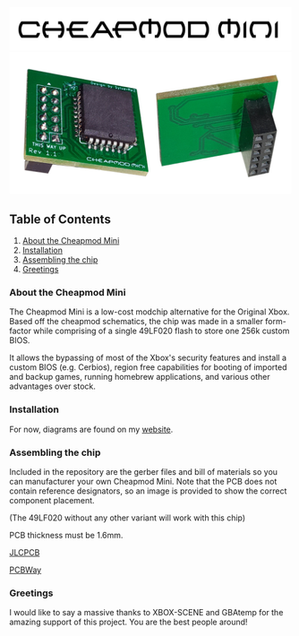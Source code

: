 <img src="/images/logo-white-outline.png"> 


<img src="/images/cheapmod_mini.png"> 

## Table of Contents
1. [About the Cheapmod Mini](#about-the-cheapmod-mini)
2. [Installation](#installation)
3. [Assembling the chip](#assembling-the-chip)
4. [Greetings](#greetings)

### About the Cheapmod Mini
The Cheapmod Mini is a low-cost modchip alternative for the Original Xbox. Based off the cheapmod schematics, the chip was made in a smaller form-factor while comprising of a single 49LF020 flash to store one 256k custom BIOS.

It allows the bypassing of most of the Xbox's security features and install a custom BIOS (e.g. Cerbios), region free capabilities for booting of imported and backup games, running homebrew applications, and various
other advantages over stock.

### Installation
For now, diagrams are found on my [website](https://m4x1mumrez87.neocities.org/cheapmod).

### Assembling the chip
Included in the repository are the gerber files and bill of materials so you can manufacturer your own Cheapmod Mini. Note that the PCB does not contain reference designators, so an image is provided to show the correct
component placement.

(The 49LF020 without any other variant will work with this chip)

PCB thickness must be 1.6mm.

[JLCPCB](https://jlcpcb.com)

[PCBWay](https://pcbway.com)

### Greetings

I would like to say a massive thanks to XBOX-SCENE and GBAtemp for the amazing support of this project. You are the best people around!
